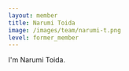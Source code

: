 ```yaml
---
layout: member
title: Narumi Toida
image: /images/team/narumi-t.png
level: former_member
---
```


I'm Narumi Toida.
